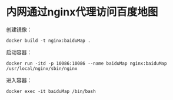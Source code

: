 
# 内网通过nginx代理访问百度地图

创建镜像：
```
docker build -t nginx:baiduMap .
```

启动容器：
```
docker run -itd -p 10086:10086 --name baiduMap nginx:baiduMap /usr/local/nginx/sbin/nginx
```

进入容器：
```
docker exec -it baiduMap /bin/bash
```